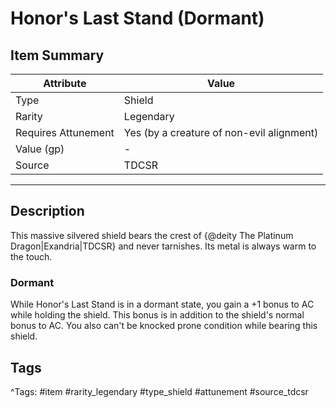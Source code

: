 # Honor's Last Stand (Dormant)

## Item Summary

| Attribute            | Value                        |
|----------------------|------------------------------|
| Type                 | Shield |
| Rarity               | Legendary             |
| Requires Attunement  | Yes (by a creature of non-evil alignment)                |
| Value (gp)           | -    |
| Source               | TDCSR |

---

## Description

This massive silvered shield bears the crest of {@deity The Platinum Dragon|Exandria|TDCSR} and never tarnishes. Its metal is always warm to the touch.

### Dormant

While Honor's Last Stand is in a dormant state, you gain a +1 bonus to AC while holding the shield. This bonus is in addition to the shield's normal bonus to AC. You also can't be knocked prone condition while bearing this shield.

## Tags

^Tags: #item #rarity_legendary #type_shield #attunement #source_tdcsr